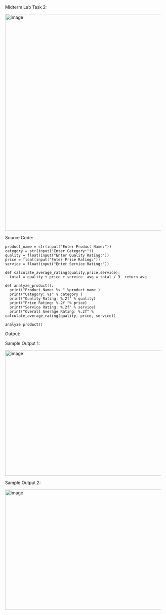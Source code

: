 Midterm Lab Task 2:


<img width="669" height="701" alt="image" src="https://github.com/user-attachments/assets/69f15ed1-a36a-4488-a727-c7798ec52235" />

Source Code:

    product_name = str(input("Enter Product Name:"))
    category = str(input("Enter Category:"))
    quality = float(input("Enter Quality Rating:"))  
    price = float(input("Enter Price Rating:"))
    service = float(input("Enter Service Rating:"))  

    def calculate_average_rating(quality,price,service):  
      total = quality + price + service  avg = total / 3  return avg  
    
    def analyze_product():  
      print("Product Name: %s " %product_name )
      print("Category: %s" % category )
      print("Quality Rating: %.2f" % quality) 
      print("Price Rating: %.2f "% price)  
      print("Service Rating: %.2f" % service)  
      print("Overall Average Rating: %.2f" % calculate_average_rating(quality, price, service)) 
      
    analyze product()
Output:

Sample Output 1:


<img width="692" height="406" alt="image" src="https://github.com/user-attachments/assets/2772de41-b0fe-4325-b19d-44ee9d90af02" />

Sample Output 2:

<img width="561" height="389" alt="image" src="https://github.com/user-attachments/assets/cd4daeb2-cb1f-4aba-b7b9-0e15ca410769" />
